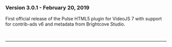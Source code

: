 ### Version 3.0.1 - February 20, 2019

First official release of the Pulse HTML5 plugin for VideoJS 7 with support for contrib-ads v6 and metadata from Brightcove Studio.

<br><hr/>

